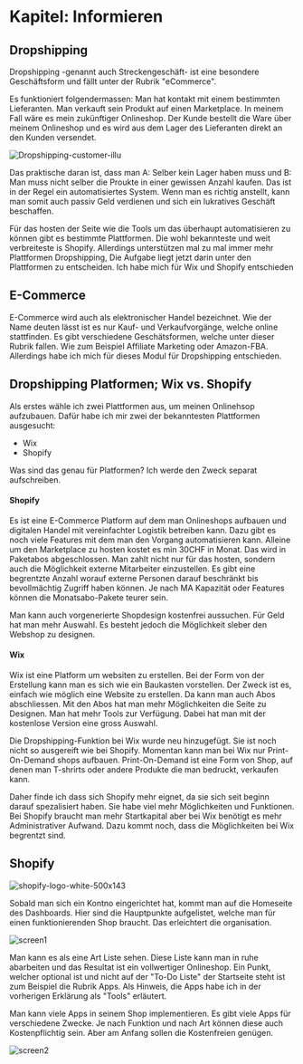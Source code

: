 # Kapitel: Informieren

## Dropshipping
Dropshipping -genannt auch Streckengeschäft- ist eine besondere Geschäftsform und fällt unter der Rubrik "eCommerce". 

Es funktioniert folgendermassen: Man hat kontakt mit einem bestimmten Lieferanten. Man verkauft sein Produkt auf einen Marketplace. In meinem Fall wäre es mein zukünftiger Onlineshop. Der Kunde bestellt die Ware über meinem Onlineshop und es wird aus dem Lager des Lieferanten direkt an den Kunden versendet.

![Dropshipping-customer-illu](https://user-images.githubusercontent.com/90186208/170221291-92be84ea-a6ff-43ea-8a16-db3203ef0093.png)

Das praktische daran ist, dass man A: Selber kein Lager haben muss und B: Man muss nicht selber die Proukte in einer gewissen Anzahl kaufen. Das ist in der Regel ein automatisiertes System. Wenn man es richtig anstellt, kann man somit auch passiv Geld verdienen und sich ein lukratives Geschäft beschaffen.

Für das hosten der Seite wie die Tools um das überhaupt automatisieren zu können gibt es bestimmte Plattformen. Die wohl bekannteste und weit verbreiteste is Shopify. Allerdings unterstützen mal zu mal immer mehr Plattformen Dropshipping, Die Aufgabe liegt jetzt darin unter den Plattformen zu entscheiden. Ich habe mich für Wix und Shopify entschieden

## E-Commerce
E-Commerce wird auch als elektronischer Handel bezeichnet. Wie der Name deuten lässt ist es nur Kauf- und Verkaufvorgänge, welche online stattfinden. Es gibt verschiedene Geschätsformen, welche unter dieser Rubrik fallen. Wie zum Beispiel Affiliate Marketing oder Amazon-FBA. Allerdings habe ich mich für dieses Modul für Dropshipping entschieden.

## Dropshipping Platformen; Wix vs. Shopify
Als erstes wähle ich zwei Plattformen aus, um meinen Onlinehsop aufzubauen. Dafür habe ich mir zwei der bekanntesten Plattformen ausgesucht:

- Wix
- Shopify

Was sind das genau für Platformen? Ich werde den Zweck separat aufschreiben.

#### Shopify
Es ist eine E-Commerce Platform auf dem man Onlineshops aufbauen und digitalen Handel mit vereinfachter Logistik betreiben kann. Dazu gibt es noch viele Features mit dem man den Vorgang automatisieren kann. Alleine um den Marketplace zu hosten kostet es min 30CHF in Monat. Das wird in Paketabos abgeschlossen. Man zahlt nicht nur für das hosten, sondern auch die Möglichkeit externe Mitarbeiter einzustellen. Es gibt eine begrentzte Anzahl worauf externe Personen darauf beschränkt bis bevollmächtig Zugriff haben können. Je nach MA Kapazität oder Features können die Monatsabo-Pakete teurer sein.

Man kann auch vorgenerierte Shopdesign kostenfrei aussuchen. Für Geld hat man mehr Auswahl. Es besteht jedoch die Möglichkeit sleber den Webshop zu designen.
#### Wix
Wix ist eine Platform um websiten zu erstellen. Bei der Form von der Erstellung kann man es sich wie ein Baukasten vorstellen. Der Zweck ist es, einfach wie möglich eine Website zu erstellen. Da kann man auch Abos abschliessen. Mit den Abos hat man mehr Möglichkeiten die Seite zu Designen. Man hat mehr Tools zur Verfügung. Dabei hat man mit der kostenlose Version eine gross Auswahl. 

Die Dropshipping-Funktion bei Wix wurde neu hinzugefügt. Sie ist noch nicht so ausgereift wie bei Shopify. Momentan kann man bei Wix nur Print-On-Demand shops aufbauen. Print-On-Demand ist eine Form von Shop, auf denen man T-shrirts oder andere Produkte die man bedruckt, verkaufen kann. 

Daher finde ich dass sich Shopify mehr eignet, da sie sich seit beginn darauf spezalisiert haben. Sie habe viel mehr Möglichkeiten und Funktionen. Bei Shopify braucht man mehr Startkapital aber bei Wix benötigt es mehr Administrativer Aufwand. Dazu kommt noch, dass die Möglichkeiten bei Wix begrentzt sind.

## Shopify

![shopify-logo-white-500x143](https://user-images.githubusercontent.com/90186208/170472734-3c17ce17-7a3c-41ea-a7c4-1a0c81986cb4.png)

Sobald man sich ein Kontno eingerichtet hat, kommt man auf die Homeseite des Dashboards. Hier sind die Hauptpunkte aufgelistet, welche man für einen funktionierenden Shop braucht. Das erleichtert die organisation.

![screen1](https://user-images.githubusercontent.com/90186208/170476150-e0d2cbc9-91d0-41b2-b086-2f0f1e64810e.png)

Man kann es als eine Art Liste sehen. Diese Liste kann man in ruhe abarbeiten und das Resultat ist ein vollwertiger Onlineshop. Ein Punkt, welcher optional ist und nicht auf der "To-Do Liste" der Startseite steht ist zum Beispiel die Rubrik Apps. Als Hinweis, die Apps habe ich in der vorherigen Erklärung als "Tools" erläutert. 

Man kann viele Apps in seinem Shop implementieren. Es gibt viele Apps für verschiedene Zwecke. Je nach Funktion und nach Art können diese auch Kostenpflichtig sein. Aber am Anfang sollen die Kostenfreien genügen.

![screen2](https://user-images.githubusercontent.com/90186208/170476985-1af64679-2a84-4003-a0c1-253102838ff9.png)



